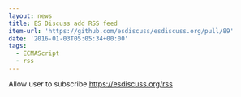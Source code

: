 ```yaml
---
layout: news
title: ES Discuss add RSS feed
item-url: 'https://github.com/esdiscuss/esdiscuss.org/pull/89'
date: '2016-01-03T05:05:34+00:00'
tags:
  - ECMAScript
  - rss
---
```

Allow user to subscribe https://esdiscuss.org/rss

